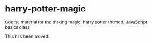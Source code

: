 # harry-potter-magic
Course material for the making magic, harry potter themed, JavaScript basics class

This has been moved: 
